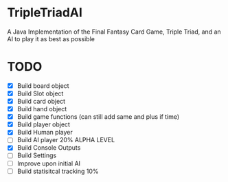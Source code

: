 # TripleTriadAI
A Java Implementation of the Final Fantasy Card Game, Triple Triad, and an AI to play it as best as possible

# TODO
* [x] Build board object
* [x] Build Slot object
* [x] Build card object
* [x] Build hand object
* [x] Build game functions (can still add same and plus if time)
* [x] Build player object
* [x] Build Human player
* [ ] Build AI player 20% ALPHA LEVEL
* [x] Build Console Outputs
* [ ] Build Settings 
* [ ] Improve upon initial AI
* [ ] Build statisitcal tracking 10%